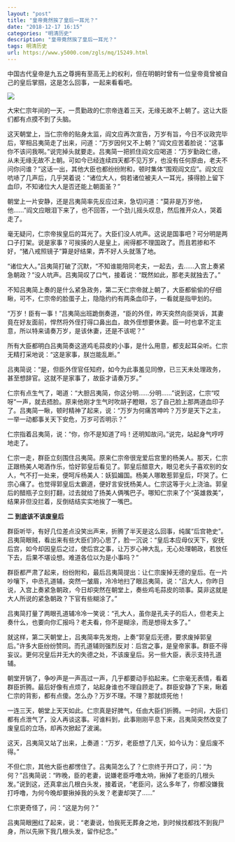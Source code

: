 ```yaml
---
layout: "post"
title: "皇帝竟然挨了皇后一耳光？"
date: "2018-12-17 16:15"
categories: "明清历史"
description: "皇帝竟然挨了皇后一耳光？"
tags: 明清历史
url: https://www.y5000.com/zgls/mq/15249.html
---
```






中国古代皇帝是九五之尊拥有至高无上的权利，但在明朝时曾有一位皇帝竟曾被自己的皇后掌掴，这是怎么回事，一起来看看吧。

**![](https://img.y5000.com/uploads/allimg/170227/1G2002I2-0.jpg)**

大宋仁宗年间的一天，一贯勤政的仁宗帝连着三天，无缘无故不上朝了。这让大臣们都有点摸不到了头脑。

这天朝堂上，当仁宗帝的贴身太监，阎文应再次宣告，万岁有旨，今日不议政完毕后，宰相吕夷简走了出来，问道：“万岁因何又不上朝？”阎文应苦着脸说：“这事你不该问我啊。”说完掉头就要走。吕夷简一把抓住阎文应喝道：“万岁勤政仁德，从未无缘无故不上朝。可如今已经连续四天都不见万岁，也没有任何原由，老夫不问你问谁？”这话一出，其他大臣也都纷纷附和，顿时集体“围观阎文应”。阎文应吭哧了几声后，几乎哭着说：“诸位大人，倘若诸位被夫人一耳光，揍得脸上留下血印，不知诸位大人是否还能上朝面圣？”

朝堂上一片安静，还是吕夷简率先反应过来，急切问道：“莫非是万岁他，他……”阎文应眼泪下来了，也不回答，一个劲儿摇头叹息，然后推开众人，哭着走了。

毫无疑问，仁宗帝挨皇后的耳光了。大臣们没人吭声。这说是国事吧？可分明是两口子打架。说是家事？可挨揍的人是皇上，闹得都不理国政了。而且若掺和不好，“猪八戒照镜子”算是好结果，弄不好人头就落了地。

“诸位大人。”吕夷简打破了沉默，“不知谁能陪同老夫，一起去，去……入宫上奏紧急朝政？”没人吭声。吕夷简叹了口气，接着说：“既然如此，那老夫就独去了。”

不知吕夷简上奏的是什么紧急政务，第二天仁宗帝就上朝了，大臣都偷偷的仔细瞅，可不，仁宗帝的脸蛋子上，隐隐约约有两条血印子，一看就是指甲划的。

“万岁！臣有一事！”吕夷简出班跪倒奏道，“臣的外侄，昨天突然向臣哭诉，其妻竟在好友面前，悍然将外侄打得口鼻出血，故外侄想要休妻。臣一时也拿不定主意，所以特来请奏万岁，是该休妻，还是不该呢？”

所有大臣都明白吕夷简奏这道鸡毛蒜皮的小事，是什么用意，都支起耳朵听。仁宗无精打采地说：“这是家事，朕岂能乱断。”

吕夷简说：“是，但臣外侄官任知府，如今为此事羞见同僚，已三天未处理政务，甚至想辞官。这就不是家事了，故臣才请奏万岁。”

仁宗有点生气了，喝道：“大胆吕夷简，你这分明……分明……”说到这，仁宗“哎呀”一声，就去捂脸。原来他刚才生气时吹胡子瞪眼，忘了自己脸上那两道血印子了。吕夷简一瞅，顿时精神了起来，说：“万岁为何痛苦呻吟？万岁是天下之主，一举一动都事关天下安危，万岁可否明示？”

仁宗指着吕夷简，说：“你，你不是知道了吗！还明知故问。”说完，站起身气哼哼地走了。

仁宗一走，群臣立刻围住吕夷简。原来仁宗帝很宠爱后宫里的杨美人。那天，仁宗正跟杨美人喝酒作乐，恰好郭皇后看见了。郭皇后醋意大，眼见老头子喜欢别的女人，气不打一处来，便呵斥杨美人：妖狐媚国。杨美人哪敢惹郭皇后，吓哭了。仁宗心痛了。也觉得郭皇后太霸道，便好言安抚杨美人。仁宗这等于火上浇油。郭皇后的醋瓶子立刻打翻，过去就给了扬美人俩嘴巴子。哪知仁宗来了个“英雄救美”，结果非但没拦着，反倒结结实实地挨了一嘴巴。

**二 到底该不该废皇后**

群臣听毕，有好几位差点没笑出声来，折腾了半天是这么回事，纯属“后宫艳史”。吕夷简眼贼，看出来有些大臣们的心思了，脸一沉说：“皇后本应母仪天下，安抚后宫，如今却因皇后之过，使后宫之事，让万岁心神大乱，无心处理朝政，若放任下去，后果不堪设想。难道各位以为是小事吗？”

群臣都严肃了起来，纷纷附和，最后吕夷简提出：让仁宗废掉无德的皇后。在一片吵嚷下，中丞孔道辅，突然一皱眉，冷冷地扫了眼吕夷简，说：“吕大人，你昨日说，入宫上奏紧急朝政，今日却突然在朝堂上，奏些鸡毛蒜皮的琐事。莫非这就是大人所说的紧急朝政？下官有些糊涂了。”

吕夷简打量了两眼孔道辅冷冷一笑说：“孔大人，虽你是孔夫子的后人，但老夫上奏什么，也要向你汇报吗？老夫看，你不是糊涂，而是想得太多了。”

就这样，第二天朝堂上，吕夷简率先发炮，上奏“郭皇后无德，要求废掉郭皇后。”许多大臣纷纷赞同。而孔道辅则强烈反对：后宫之事，是皇帝家事。群臣不得妄议。更何况皇后并无大的失德之处，不该废皇后。另一些大臣，表示支持孔道辅。

朝堂开锅了，争吵声是一声高过一声，几乎都要动手掐起来。仁宗毫无表情，看着群臣折腾。最后好像有点烦了，站起身谁也不理自顾走了。群臣安静了下来，瞅着仁宗的背影，都有点傻。怎么办？万岁不理。不理？那就烦死他！

一连三天，朝堂上天天如此。仁宗真是好脾气，任由大臣们折腾。一时间，大臣们都有点泄气了，没人再谈这事。可谁料到，此事刚刚平息下来，吕夷简突然改变了废皇后的立场，却再次掀起了波澜。

这天，吕夷简又站了出来，上奏道：“万岁，老臣想了几天，如今认为：皇后废不得。”

不但仁宗，其他大臣也都愣住了。吕夷简怎么了？仁宗终于开口了，问：“为何？”吕夷简说：“昨晚，臣的老妻，说嫌老臣呼噜太响，揪掉了老臣的几根头发。”说到这，还真拿出几根白头发，接着说，“老臣问，这么多年了，你都没嫌我打呼噜，为何今晚却要揪掉我的头发？老妻却哭了……”

仁宗更奇怪了，问：“这是为何？”

吕夷简眼圈红了起来，说：“老妻说，怕我死无葬身之地，到时候找都找不到我尸身，所以先揪下我几根头发，留作纪念。”
